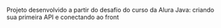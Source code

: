 Projeto desenvolvido a partir do desafio do curso da Alura Java: criando sua primeira API e conectando ao front
